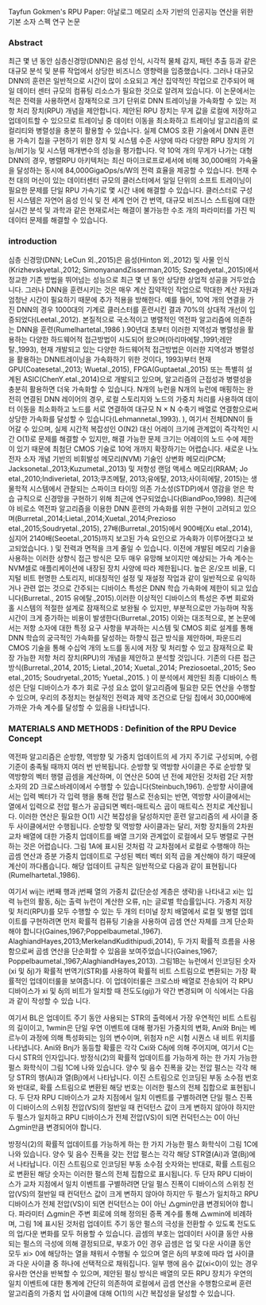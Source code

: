 Tayfun Gokmen's RPU Paper: 아날로그 메모리 소자 기반의 인공지능 연산을 위한 기본 소자 스펙 연구 논문
### Abstract
최근 몇 년 동안 심층신경망(DNN)은 음성 인식, 시각적 물체 감지, 패턴 추출 등과 같은 대규모 분석 및 분류 작업에서 상당한 비즈니스 영향력을 입증했습니다. 그러나 대규모 DNN의 훈련은 일반적으로 시간이 많이 소요되고 계산 집약적인 작업으로 간주되어 매일 데이터 센터 규모의 컴퓨팅 리소스가 필요한 것으로 알려져 있습니다. 이 논문에서는 적은 전력을 사용하면서 잠재적으로 크기 단위로 DNN 트레이닝을 가속화할 수 있는 저항 처리 장치(RPU) 개념을 제안합니다. 제안된 RPU 장치는 무게 값을 로컬에 저장하고 업데이트할 수 있으므로 트레이닝 중 데이터 이동을 최소화하고 트레이닝 알고리즘의 로컬리티와 병렬성을 충분히 활용할 수 있습니다. 실제 CMOS 호환 기술에서 DNN 훈련용 가속기 칩을 구현하기 위한 장치 및 시스템 수준 사양에 따라 다양한 RPU 장치의 기능/비기능 및 시스템 매개변수의 성능을 평가합니다. 약 10억 개의 무게가 나가는 대형 DNN의 경우, 병렬RPU 아키텍처는 최신 마이크로프로세서에 비해 30,000배의 가속율을 달성하는 동시에 84,000GigaOps/s/W의 전력 효율을 제공할 수 있습니다. 현재 수천 대의 머신이 있는 데이터센터 규모의 클러스터에서 일일 단위의 소프트 트레이닝이 필요한 문제를 단일 RPU 가속기로 몇 시간 내에 해결할 수 있습니다. 클러스터로 구성된 시스템은 자연어 음성 인식 및 전 세계 언어 간 번역, 대규모 비즈니스 스트림에 대한 실시간 분석 및 과학과 같은 현재로서는 해결이 불가능한 수조 개의 파라미터를 가진 빅데이터 문제를 해결할 수 있습니다.

### introduction
심층 신경망(DNN; LeCun 외.,2015)은 음성(Hinton 외.,2012) 및 사물 인식(Krizhevskyetal.,2012; SimonyanandZisserman,2015; Szegedyetal.,2015)에서 정교한 기존 방법을 뛰어넘는 성능으로 최근 몇 년 동안 상당한 상업적 성공을 거두었습니다. 그러나 DNN을 훈련시키는 것은 매우 계산 집약적인 작업으로 막대한 계산 자원과 엄청난 시간이 필요하기 때문에 추가 적용을 방해한다. 예를 들어, 10억 개의 연결을 가진 DNN의 경우 1000대의 기계로 클러스터를 훈련시킨 결과 70%의 상대적 개선이 입증되었다(Leetal.,2012). 본질적으로 국소적이고 병렬적인 역전파 알고리즘에 의존하는 DNN을 훈련(Rumelhartetal.,1986 ).90년대 초부터 이러한 지역성과 병렬성을 활용하는 다양한 하드웨어적 접근방법이 시도되어 왔으며(아리마에탈.,1991;레만탈.,1993), 현재 개발되고 있는 다양한 하드웨어적 접근방법은 이러한 지역성과 병렬성을 활용하는 DNN트레이닝을 가속화하기 위한 것이다, 1993)부터 현재 GPU(Coatesetal.,2013; Wuetal.,2015), FPGA(Guptaetal.,2015) 또는 특별히 설계된 ASIC(ChenY.etal.,2014)으로 개발되고 있으며, 알고리즘의 근접성과 병렬성을 충분히 활용하면 더욱 가속화할 수 있습니다. N개의 뉴런을 N개의 뉴런에 매핑하는 완전히 연결된 DNN 레이어의 경우, 로컬 스토리지와 노드의 가중치 처리를 사용하여 데이터 이동을 최소화하고 노드를 서로 연결하여 대규모 N × N 수축기 배열로 연결함으로써 상당한 가속화를 달성할 수 있습니다(Lehmannetal.,1993). ), 여기서 전체DNN이 들어갈 수 있으며, 실제 시간적 복잡성인 O(N2) 대신 어레이 크기에 관계없이 즉각적인 시간 O(1)로 문제를 해결할 수 있지만, 해결 가능한 문제 크기는 어레이의 노드 수에 제한이 있기 때문에 최첨단 CMOS 기술로 10억 개까지 확장하기는 어렵습니다. 새로운 나노 전자 소자 개념 기반의 비휘발성 메모리(NVM) 기술인 상변화 메모리(PCM; Jacksonetal.,2013;Kuzumetal.,2013) 및 저항성 랜덤 액세스 메모리(RRAM; Jo etal.,2010;Indiverietal, 2013;쿠즈메탈, 2013;유에탈, 2013;사이히에탈, 2015)는 생물학적 시스템에서 관찰되는 스파이크 타이밍 의존 가소성(STDP)에서 영감을 얻은 학습 규칙으로 신경망을 구현하기 위해 최근에 연구되었습니다(BiandPoo,1998).
최근에야 비로소 역전파 알고리즘을 이용한 DNN 훈련의 가속화를 위한 구현이 고려되고 있으며(Burretal.,2014;Lietal.,2014;Xuetal.,2014;Prezioso etal.,2015;Soudryetal.,2015), 27배(Burretal.,2015)에서 900배(Xu etal.,2014), 심지어 2140배(Seoetal.,2015)까지 보고된 가속 요인으로 가속화가 이루어졌다고 보고되었습니다. ) 및 전력과 면적을 크게 줄일 수 있습니다. 이전에 개발된 메모리 기술을 사용하는 이러한 상향식 접근 방식은 모두 매우 유망해 보이지만 예상되는 가속 계수는 NVM셀로 애플리케이션에 내장된 장치 사양에 따라 제한됩니다. 높은 온/오프 비율, 디지털 비트 현명한 스토리지, 비대칭적인 설정 및 재설정 작업과 같이 일반적으로 유익하거나 관련 없는 것으로 간주되는 디바이스 특성은 DNN 학습 가속화에 제한이 되고 있습니다(Burretal., 2015 유에탈.,2015).이러한 이상적인 디바이스의 특성은 주변 회로와 홀 시스템의 적절한 설계로 잠재적으로 보완될 수 있지만, 부분적으로만 가능하며 작동 시간이 크게 증가하는 비용이 발생한다(Burretal.,2015)
이와는 대조적으로, 본 논문에서는 저항 소자에 대한 특정 요구 사항을 부과하는 시스템 및 CMOS 회로 설계를 통해 DNN 학습의 궁극적인 가속화를 달성하는 하향식 접근 방식을 제안하며, 파운드리 CMOS 기술을 통해 수십억 개의 노드를 동시에 저장 및 처리할 수 있고 잠재적으로 확장 가능한 저항 처리 장치(RPU)의 개념을 제안하고 분석할 것입니다. 기존의 다른 접근 방식(Burretal.,2014, 2015; Lietal.,2014; Xuetal.,2014; Preziosoetal.,2015; Seo etal.,2015; Soudryetal.,2015; Yuetal.,2015. ) 이 분석에서 제안된 최종 디바이스 특성은 단일 디바이스가 추가 회로 구성 요소 없이 알고리즘에 필요한 모든 연산을 수행할 수 있으며, 우리의 추정치는 현실적인 전력과 제약 조건으로 단일 칩에서 30,000배에 가까운 가속 계수를 달성할 수 있음을 나타냅니다.

### MATERIALS AND METHODS : Definition of the RPU Device Concept
역전파 알고리즘은 순방향, 역방향 및 가중치 업데이트의 세 가지 주기로 구성되며, 수렴 기준이 충족될 때까지 여러 번 반복됩니다. 순방향 및 역방향 사이클은 주로 순방향 및 역방향의 벡터 행렬 곱셈을 계산하며, 이 연산은 50여 년 전에 제안된 것처럼 2단 저항 소자의 2D 크로스바레이에서 수행할 수 있습니다(Steinbuch,1961).
순방향 사이클에서는 입력 벡터가 각 입력 행을 통해 전압 펄스로 전송되는 반면, 역방향 사이클에서는 열에서 입력으로 전압 펄스가 공급되면 벡터-매트릭스 곱이 매트릭스 전치로 계산됩니다. 이러한 연산은 필요한 O(1) 시간 복잡성을 달성하지만 훈련 알고리즘의 세 사이클 중 두 사이클에서만 수행됩니다.
순방향 및 역방향 사이클과는 달리, 저항 장치들의 2차원 교차 배열에 대한 가중치 업데이트를 배열 크기와 관계없이 로컬에서 모두 병렬로 구현하는 것은 어렵습니다. 그림 1A에 표시된 것처럼 각 교차점에서 로컬로 수행해야 하는 곱셈 연산과 증분 가중치 업데이트로 구성된 벡터 벡터 외적 곱을 계산해야 하기 때문에 계산이 까다롭습니다. 해당 업데이트 규칙은 일반적으로 다음과 같이 표현됩니다(Rumelhartetal.,1986).

여기서 wij는 i번째 행과 j번째 열의 가중치 값(단순성 계층은 생략)을 나타내고 xi는 입력 뉴런의 활동, δj는 출력 뉴런이 계산한 오류, η는 글로벌 학습률입니다. 가중치 저장 및 처리(RPU)를 모두 수행할 수 있는 두 개의 터미널 장치 배열에서 로컬 및 병렬 업데이트를 구현하려면 먼저 확률적 컴퓨팅 기술을 사용하여 곱셈 연산 자체를 크게 단순화해야 합니다(Gaines,1967;Poppelbaumetal.,1967). AlaghiandHayes,2013;MerkelandKudithipudi,2014), 두 가지 확률적 흐름을 사용함으로써 곱셈 연산을 단순화할 수 있음을 보여주었습니다(Gaines,1967; Poppelbaumetal.,1967;AlaghiandHayes,2013). 그림1B는 뉴런에서 인코딩된 숫자(xi 및 δj)가 확률적 번역기(STR)를 사용하여 확률적 비트 스트림으로 변환되는 가장 확률적인 업데이터룰을 보여줍니다. 이 업데이터룰은 크로스바 배열로 전송되어 각 RPU 디바이스가 xi 및 δj의 비트가 일치할 때 전도도(gij)가 약간 변경되며 이 식에서는 다음과 같이 작성할 수 있습 니다.

여기서 BL은 업데이트 주기 동안 사용되는 STR의 출력에서 가장 우연적인 비트 스트림의 길이이고, 1wmin은 단일 우연 이벤트에 대해 평가된 가중치의 변화, Ani와 Bnj는 베르누이 과정에 의해 특성화되는 임의 변수이며, 위첨자 n은 시험 시퀀스 내 비트 위치를 나타냅니다.
Ani와 Bnj가 동등할 확률은 각각 Cxi와 Cδj에 의해 주어지며, 여기서 C는 다시 STR의 인자입니다. 방정식(2)의 확률적 업데이트를 가능하게 하는 한 가지 가능한 펄스 화학식이 그림 1C에 나와 있습니다. 양수 및 음수 진폭을 갖는 전압 펄스는 각각 해당 STR의 행(Ai)과 열(Bj)에서 나타납니다.
이진 스트림으로 인코딩된 부동 소수점 번호와 반대로, 확률 스트림으로 변환된 해당 번호는 이러한 펄스의 전체 집합으로 표현됩니다. 두 단자 RPU 디바이스가 교차 지점에서 일치 이벤트를 구별하려면 단일 펄스 진폭이 디바이스의 스위칭 전압(VS)의 절반일 때 컨덕턴스 값이 크게 변하지 않아야 하지만 두 펄스가 일치하고 RPU 디바이스가 전체 전압(VS)이 되면 컨덕턴스는 0이 아닌 △gmin만큼 변경되어야 합니다.

방정식(2)의 확률적 업데이트를 가능하게 하는 한 가지 가능한 펄스 화학식이 그림 1C에 나와 있습니다. 양수 및 음수 진폭을 갖는 전압 펄스는 각각 해당 STR열(Ai)과 열(Bj)에서 나타납니다. 이진 스트림으로 인코딩된 부동 소수점 숫자와는 반대로, 확률 스트림으로 변환된 해당 숫자는 이러한 펄스의 전체 집합으로 표시됩니다. 두 단자 RPU 디바이스가 교차 지점에서 일치 이벤트를 구별하려면 단일 펄스 진폭이 디바이스의 스위칭 전압(VS)의 절반일 때 컨덕턴스 값이 크게 변하지 않아야 하지만 두 펄스가 일치하고 RPU 디바이스가 전체 전압(VS)이 되면 컨덕턴스는 0이 아닌 △gmin만큼 변경되어야 합니다. 파라미터 △gmin은 주변 회로에 의해 정의된 증폭 계수를 통해 △wmin에 비례하며, 그림 1에 표시된 것처럼 업데이트 주기 동안 펄스의 극성을 전환할 수 있도록 전도도의 업/다운 변화를 모두 허용할 수 있습니다. 곱셈의 부호는 업데이터 사이클 동안 사용되는 펄스의 극성에 의해 결정되므로, 부호가 0인 경우 곱셈은 업 및 다운 사이클 동안 모두 xi> 0에 해당하는 열을 채워서 수행될 수 있으며 열은 δj의 부호에 따라 업 사이클과 다운 사이클 중 하나에 선택적으로 채워집니다. 일부 행에 음수 값(xi<0)이 있는 경우 유사한 연산을 반복할 수 있으며, 제안된 펄싱 방식은 배열의 모든 RPU 장치가 우연의 일치 이벤트에 대한 통계에 간단히 의존하여 로컬에서 곱셈 연산을 수행함으로써 훈련 알고리즘의 가중치 업 사이클에 대해 O(1)의 시간 복잡성을 달성할 수 있습니다.

